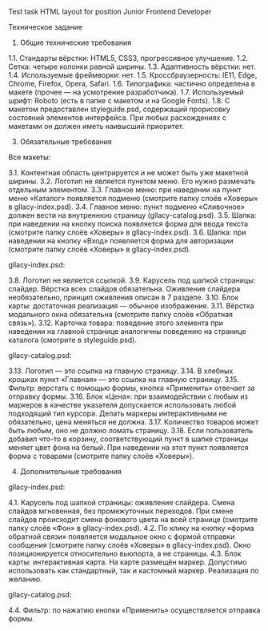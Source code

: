 Test task HTML layout for position Junior Frontend Developer

Техническое задание

1. Общие технические требования

1.1. Стандарты вёрстки: HTML5, CSS3, прогрессивное улучшение.
1.2. Сетка: четыре колонки равной ширины.
1.3. Адаптивность вёрстки: нет.
1.4. Используемые фреймворки: нет.
1.5. Кроссбраузерность: IE11, Edge, Chrome, Firefox, Opera, Safari.
1.6. Типографика: частично определена в макете (прочее — на усмотрение разработчика).
1.7. Используемый шрифт: Roboto (есть в папке с макетом и на Google Fonts).
1.8. С макетом предоставлен styleguide.psd, содержащий прорисовку состояний элементов интерфейса. При любых расхождениях с макетами он должен иметь наивысший приоритет.

3. Обязательные требования

Все макеты:

3.1. Контентная область центрируется и не может быть уже макетной ширины.
3.2. Логотип не является пунктом меню. Его нужно размечать отдельным элементом.
3.3. Главное меню: при наведении на пункт меню «Каталог» появляется подменю (смотрите папку слоёв «Ховеры» в gllacy-index.psd).
3.4. Главное меню: пункт подменю «Сливочное» должен вести на внутреннюю страницу (gllacy-catalog.psd).
3.5. Шапка: при наведении на кнопку поиска появляется форма для ввода текста (смотрите папку слоёв «Ховеры» в gllacy-index.psd).
3.6. Шапка: при наведении на кнопку «Вход» появляется форма для авторизации (смотрите папку слоёв «Ховеры» в gllacy-index.psd).

gllacy-index.psd:

3.8. Логотип не является ссылкой.
3.9. Карусель под шапкой страницы: слайдер. Вёрстка всех слайдов обязательна. Оживление слайдера необязательно, принцип оживления описан в 7 разделе.
3.10. Блок карты: достаточная реализация — обычное изображение.
3.11. Вёрстка модального окна обязательна (смотрите папку слоёв «Обратная связь»).
3.12. Карточка товара: поведение этого элемента при наведении на главной странице аналогичны поведению на странице каталога (смотрите в styleguide.psd).

gllacy-catalog.psd:

3.13. Логотип — это ссылка на главную страницу.
3.14. В хлебных крошках пункт «Главная» — это ссылка на главную страницу.
3.15. Фильтр: верстать с помощью формы, кнопка «Применить» отвечает за отправку формы.
3.16. Блок «Цена»: при взаимодействии с любым из маркеров в качестве указателя допускается использовать любой подходящий тип курсора. Делать маркеры интерактивными не обязательно, цена меняться не должна.
3.17. Количество товаров может быть любым, оно не должно ломать страницу.
3.18. Если пользователь добавил что-то в корзину, соответствующий пункт в шапке страницы меняет цвет фона на белый. При наведении на этот пункт появляется форма с товарами (смотрите папку слоёв «Ховеры»).

4. Дополнительные требования

gllacy-index.psd:

4.1. Карусель под шапкой страницы: оживление слайдера. Cмена слайдов мгновенная, без промежуточных переходов. При смене слайдов происходит смена фонового цвета на всей странице (смотрите папку слоёв «Фон» в gllacy-index.psd).
4.2. По клику на кнопку «форма обратной связи» появляется модальное окно с формой отправки сообщения (смотрите папку слоёв «Ховеры» в gllacy-index.psd). Окно позиционируется относительно вьюпорта, а не страницы.
4.3. Блок карты: интерактивная карта. На карте размещён маркер. Допустимо использовать как стандартный, так и кастомный маркер. Реализация по желанию.

gllacy-catalog.psd:

4.4. Фильтр: по нажатию кнопки «Применить» осуществляется отправка формы.
